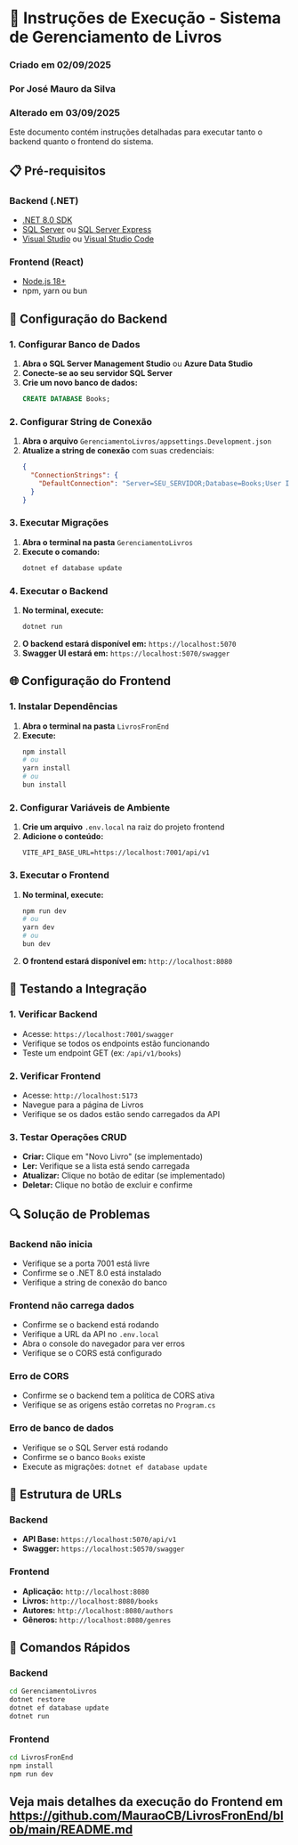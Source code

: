 # 🚀 Instruções de Execução - Sistema de Gerenciamento de Livros
### Criado em 02/09/2025
### Por José Mauro da Silva
### Alterado em 03/09/2025


Este documento contém instruções detalhadas para executar tanto o backend quanto o frontend do sistema.

## 📋 Pré-requisitos

### Backend (.NET)
- [.NET 8.0 SDK](https://dotnet.microsoft.com/download/dotnet/8.0)
- [SQL Server](https://www.microsoft.com/en-us/sql-server/sql-server-downloads) ou [SQL Server Express](https://www.microsoft.com/en-us/sql-server/sql-server-downloads)
- [Visual Studio](https://visualstudio.microsoft.com/) ou [Visual Studio Code](https://code.visualstudio.com/)

### Frontend (React)
- [Node.js 18+](https://nodejs.org/)
- npm, yarn ou bun

## 🔧 Configuração do Backend

### 1. Configurar Banco de Dados

1. **Abra o SQL Server Management Studio** ou **Azure Data Studio**
2. **Conecte-se ao seu servidor SQL Server**
3. **Crie um novo banco de dados:**
   ```sql
   CREATE DATABASE Books;
   ```

### 2. Configurar String de Conexão

1. **Abra o arquivo** `GerenciamentoLivros/appsettings.Development.json`
2. **Atualize a string de conexão** com suas credenciais:
   ```json
   {
     "ConnectionStrings": {
       "DefaultConnection": "Server=SEU_SERVIDOR;Database=Books;User Id=SEU_USUARIO;Password=SUA_SENHA;TrustServerCertificate=True"
     }
   }
   ```

### 3. Executar Migrações

1. **Abra o terminal na pasta** `GerenciamentoLivros`
2. **Execute o comando:**
   ```bash
   dotnet ef database update
   ```

### 4. Executar o Backend

1. **No terminal, execute:**
   ```bash
   dotnet run
   ```
2. **O backend estará disponível em:** `https://localhost:5070`
3. **Swagger UI estará em:** `https://localhost:5070/swagger`

## 🌐 Configuração do Frontend

### 1. Instalar Dependências

1. **Abra o terminal na pasta** `LivrosFronEnd`
2. **Execute:**
   ```bash
   npm install
   # ou
   yarn install
   # ou
   bun install
   ```

### 2. Configurar Variáveis de Ambiente

1. **Crie um arquivo** `.env.local` na raiz do projeto frontend
2. **Adicione o conteúdo:**
   ```env
   VITE_API_BASE_URL=https://localhost:7001/api/v1
   ```

### 3. Executar o Frontend

1. **No terminal, execute:**
   ```bash
   npm run dev
   # ou
   yarn dev
   # ou
   bun dev
   ```
2. **O frontend estará disponível em:** `http://localhost:8080`

## 🧪 Testando a Integração

### 1. Verificar Backend
- Acesse: `https://localhost:7001/swagger`
- Verifique se todos os endpoints estão funcionando
- Teste um endpoint GET (ex: `/api/v1/books`)

### 2. Verificar Frontend
- Acesse: `http://localhost:5173`
- Navegue para a página de Livros
- Verifique se os dados estão sendo carregados da API

### 3. Testar Operações CRUD
- **Criar:** Clique em "Novo Livro" (se implementado)
- **Ler:** Verifique se a lista está sendo carregada
- **Atualizar:** Clique no botão de editar (se implementado)
- **Deletar:** Clique no botão de excluir e confirme

## 🔍 Solução de Problemas

### Backend não inicia
- Verifique se a porta 7001 está livre
- Confirme se o .NET 8.0 está instalado
- Verifique a string de conexão do banco

### Frontend não carrega dados
- Confirme se o backend está rodando
- Verifique a URL da API no `.env.local`
- Abra o console do navegador para ver erros
- Verifique se o CORS está configurado

### Erro de CORS
- Confirme se o backend tem a política de CORS ativa
- Verifique se as origens estão corretas no `Program.cs`

### Erro de banco de dados
- Verifique se o SQL Server está rodando
- Confirme se o banco `Books` existe
- Execute as migrações: `dotnet ef database update`

## 📱 Estrutura de URLs

### Backend
- **API Base:** `https://localhost:5070/api/v1`
- **Swagger:** `https://localhost:50570/swagger`

### Frontend
- **Aplicação:** `http://localhost:8080`
- **Livros:** `http://localhost:8080/books`
- **Autores:** `http://localhost:8080/authors`
- **Gêneros:** `http://localhost:8080/genres`

## 🚀 Comandos Rápidos

### Backend
```bash
cd GerenciamentoLivros
dotnet restore
dotnet ef database update
dotnet run
```

### Frontend
```bash
cd LivrosFronEnd
npm install
npm run dev
```

## Veja mais detalhes da execução do Frontend em https://github.com/MauraoCB/LivrosFronEnd/blob/main/README.md
